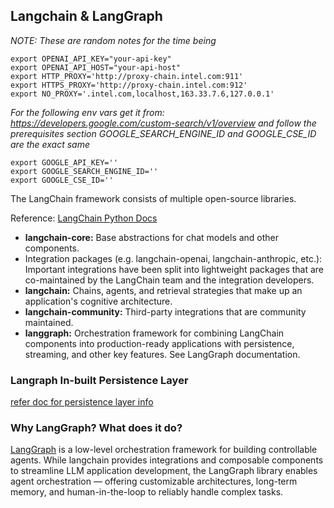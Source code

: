 ## Langchain & LangGraph
*NOTE: These are random notes for the time being*
```
export OPENAI_API_KEY="your-api-key"
export OPENAI_API_HOST="your-api-host"
export HTTP_PROXY='http://proxy-chain.intel.com:911'
export HTTPS_PROXY='http://proxy-chain.intel.com:912'
export NO_PROXY='.intel.com,localhost,163.33.7.6,127.0.0.1'
```

*For the following env vars get it from: https://developers.google.com/custom-search/v1/overview and follow the prerequisites section*
*GOOGLE_SEARCH_ENGINE_ID and GOOGLE_CSE_ID are the exact same*

```
export GOOGLE_API_KEY=''
export GOOGLE_SEARCH_ENGINE_ID=''
export GOOGLE_CSE_ID=''
```

The LangChain framework consists of multiple open-source libraries.

Reference: [LangChain Python Docs](https://python.langchain.com/docs/introduction/)

- **langchain-core:** Base abstractions for chat models and other components.
- Integration packages (e.g. langchain-openai, langchain-anthropic, etc.): Important integrations have been split into lightweight packages that are co-maintained by the LangChain team and the integration developers.
- **langchain:** Chains, agents, and retrieval strategies that make up an application's cognitive architecture.
- **langchain-community:** Third-party integrations that are community maintained.
- **langgraph:** Orchestration framework for combining LangChain components into production-ready applications with persistence, streaming, and other key features. See LangGraph documentation.


### Langraph In-built Persistence Layer
[refer doc for persistence layer info](https://langchain-ai.github.io/langgraph/concepts/persistence/)


### Why LangGraph? What does it do?

[LangGraph](https://langchain-ai.github.io/langgraph/) is a low-level orchestration framework for building controllable agents. While langchain provides integrations and composable components to streamline LLM application development, the LangGraph library enables agent orchestration — offering customizable architectures, long-term memory, and human-in-the-loop to reliably handle complex tasks.
